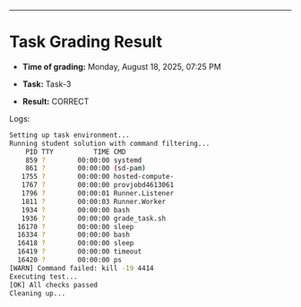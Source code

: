
---
# Task Grading Result

- **Time of grading:** Monday, August 18, 2025, 07:25 PM

- **Task:** Task-3

- **Result:** CORRECT


Logs:
```bash
Setting up task environment...
Running student solution with command filtering...
    PID TTY          TIME CMD
    859 ?        00:00:00 systemd
    861 ?        00:00:00 (sd-pam)
   1755 ?        00:00:00 hosted-compute-
   1767 ?        00:00:00 provjobd4613061
   1796 ?        00:00:01 Runner.Listener
   1811 ?        00:00:03 Runner.Worker
   1934 ?        00:00:00 bash
   1936 ?        00:00:00 grade_task.sh
  16170 ?        00:00:00 sleep
  16334 ?        00:00:00 bash
  16418 ?        00:00:00 sleep
  16419 ?        00:00:00 timeout
  16420 ?        00:00:00 ps
[WARN] Command failed: kill -19 4414
Executing test...
[OK] All checks passed
Cleaning up...
```
